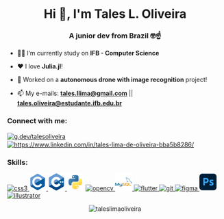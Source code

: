 <h1 align="center">Hi 👋, I'm Tales L. Oliveira</h1>
<h3 align="center">A junior dev from Brazil 🤓☝️</h3>

- 👨‍💻 I’m currently study on **IFB - Computer Science**

- ❤️ I love **Julia.jl**!

- 🔭 Worked on a **autonomous drone with image recognition** project!

- 📫 My e-mails: **tales.llima@gmail.com** || **tales.oliveira@estudante.ifb.edu.br**

<h3 align="left">Connect with me:</h3>
<p align="left">
<a href="https://g.dev/talesoliveira" target="blank"><img align="center" src="https://raw.githubusercontent.com/rahuldkjain/github-profile-readme-generator/master/src/images/icons/Social/devto.svg" alt="g.dev/talesoliveira" height="30" width="40" /></a>
<a href="https://www.linkedin.com/in/TalesLimaOliveira/" target="blank"><img align="center" src="https://raw.githubusercontent.com/rahuldkjain/github-profile-readme-generator/master/src/images/icons/Social/linked-in-alt.svg" alt="https://www.linkedin.com/in/tales-lima-de-oliveira-bba5b8286/" height="30" width="40" /></a>
</p>

<h3 align="left">Skills:</h3>
<p align="left">
<a href="https://julialang.org/" target="_blank" rel="noreferrer"> <img src="https://raw.githubusercontent.com/JuliaLang/julia/master/doc/src/assets/julia.ico" alt="css3" width="40" height="40"/> </a>
<a href="https://www.cprogramming.com/" target="_blank" rel="noreferrer"> <img src="https://raw.githubusercontent.com/devicons/devicon/master/icons/c/c-original.svg" alt="c" width="40" height="40"/> </a>
<a href="https://www.w3schools.com/cpp/" target="_blank" rel="noreferrer"> <img src="https://raw.githubusercontent.com/devicons/devicon/master/icons/cplusplus/cplusplus-original.svg" alt="cplusplus" width="40" height="40"/> </a>
<a href="https://www.python.org" target="_blank" rel="noreferrer"> <img src="https://raw.githubusercontent.com/devicons/devicon/master/icons/python/python-original.svg" alt="python" width="40" height="40"/></a>
<a href="https://opencv.org/" target="_blank" rel="noreferrer"> <img src="https://www.vectorlogo.zone/logos/opencv/opencv-icon.svg" alt="opencv" width="40" height="40"/> </a>
<a href="https://www.mysql.com/" target="_blank" rel="noreferrer"> <img src="https://raw.githubusercontent.com/devicons/devicon/master/icons/mysql/mysql-original-wordmark.svg" alt="mysql" width="40" height="40"/> </a>
<a href="https://flutter.dev" target="_blank" rel="noreferrer"> <img src="https://www.vectorlogo.zone/logos/flutterio/flutterio-icon.svg" alt="flutter" width="40" height="40"/> </a>
<a href="https://git-scm.com/" target="_blank" rel="noreferrer"> <img src="https://www.vectorlogo.zone/logos/git-scm/git-scm-icon.svg" alt="git" width="40" height="40"/> </a>
<a href="https://www.figma.com/" target="_blank" rel="noreferrer"> <img src="https://www.vectorlogo.zone/logos/figma/figma-icon.svg" alt="figma" width="40" height="40"/> </a>
<a href="https://www.photoshop.com/en" target="_blank" rel="noreferrer"> <img src="https://raw.githubusercontent.com/devicons/devicon/master/icons/photoshop/photoshop-original.svg" alt="photoshop" width="40" height="40"/> </a>
<a href="https://www.adobe.com/in/products/illustrator.html" target="_blank" rel="noreferrer"> <img src="https://www.vectorlogo.zone/logos/adobe_illustrator/adobe_illustrator-icon.svg" alt="illustrator" width="40" height="40"/> </a>
</p>


</p>
<p align="center"><img src="https://github-readme-stats.vercel.app/api/top-langs?username=taleslimaoliveira&show_icons=true&locale=en&layout=compact" alt="taleslimaoliveira" /></p>




